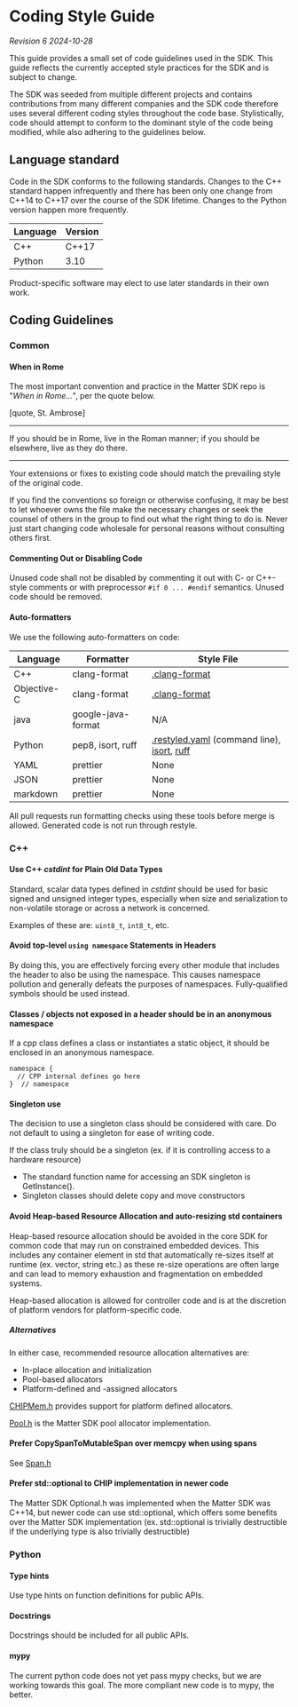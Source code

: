 # Coding Style Guide

_Revision 6_ _2024-10-28_

This guide provides a small set of code guidelines used in the SDK. This guide
reflects the currently accepted style practices for the SDK and is subject to
change.

The SDK was seeded from multiple different projects and contains contributions
from many different companies and the SDK code therefore uses several different
coding styles throughout the code base. Stylistically, code should attempt to
conform to the dominant style of the code being modified, while also adhering to
the guidelines below.

## Language standard

Code in the SDK conforms to the following standards. Changes to the C++ standard
happen infrequently and there has been only one change from C++14 to C++17 over
the course of the SDK lifetime. Changes to the Python version happen more
frequently.

| Language | Version |
| -------- | ------- |
| C++      | C++17   |
| Python   | 3.10    |

Product-specific software may elect to use later standards in their own work.

## Coding Guidelines

### Common

#### When in Rome

The most important convention and practice in the Matter SDK repo is "_When in
Rome..._", per the quote below.

[quote, St. Ambrose]

---

If you should be in Rome, live in the Roman manner; if you should be elsewhere,
live as they do there.

---

Your extensions or fixes to existing code should match the prevailing style of the
original code.

If you find the conventions so foreign or otherwise confusing, it may be best to
let whoever owns the file make the necessary changes or seek the counsel of
others in the group to find out what the right thing to do is. Never just start
changing code wholesale for personal reasons without consulting others first.

#### Commenting Out or Disabling Code

Unused code shall not be disabled by commenting it out with C- or C++-style
comments or with preprocessor `#if 0 ... #endif` semantics. Unused code should
be removed.

#### Auto-formatters

We use the following auto-formatters on code:

| Language   | Formatter          | Style File                                                                                 |
| ---------- | ------------------ | ------------------------------------------------------------------------------------------ |
| C++        | clang-format       | [.clang-format](https://github.com/project-chip/connectedhomeip/blob/master/.clang-format) |
| Objective-C | clang-format       | [.clang-format](https://github.com/project-chip/connectedhomeip/blob/master/.clang-format) |
| java       | google-java-format | N/A                                                                                        |
| Python     | pep8, isort, ruff  | [.restyled.yaml][restyle_link] (command line), [isort][isort_link], [ruff][ruff_link]      |
| YAML       | prettier           | None                                                                                       |
| JSON       | prettier           | None                                                                                       |
| markdown   | prettier           | None                                                                                       |

[restyle_link]:
    https://github.com/project-chip/connectedhomeip/blob/master/.restyled.yaml
[isort_link]:
    https://github.com/project-chip/connectedhomeip/blob/master/.isort.cfg
[ruff_link]:
    https://github.com/project-chip/connectedhomeip/blob/master/ruff.toml

All pull requests run formatting checks using these tools before merge is
allowed. Generated code is not run through restyle.

### C++

#### Use C++ _cstdint_ for Plain Old Data Types

Standard, scalar data types defined in _cstdint_ should be used for basic signed
and unsigned integer types, especially when size and serialization to
non-volatile storage or across a network is concerned.

Examples of these are: `uint8_t`, `int8_t`, etc.

#### Avoid top-level `using namespace` Statements in Headers

By doing this, you are effectively forcing every other module that includes the
header to also be using the namespace. This causes namespace pollution and
generally defeats the purposes of namespaces. Fully-qualified symbols should be
used instead.

#### Classes / objects not exposed in a header should be in an anonymous namespace

If a cpp class defines a class or instantiates a static object, it should be
enclosed in an anonymous namespace.

```
namespace {
  // CPP internal defines go here
}  // namespace
```

#### Singleton use

The decision to use a singleton class should be considered with care. Do not
default to using a singleton for ease of writing code.

If the class truly should be a singleton (ex. if it is controlling access to a
hardware resource)

-   The standard function name for accessing an SDK singleton is GetInstance().
-   Singleton classes should delete copy and move constructors

#### Avoid Heap-based Resource Allocation and auto-resizing std containers

Heap-based resource allocation should be avoided in the core SDK for common code
that may run on constrained embedded devices. This includes any container
element in std that automatically re-sizes itself at runtime (ex. vector, string
etc.) as these re-size operations are often large and can lead to memory
exhaustion and fragmentation on embedded systems.

Heap-based allocation is allowed for controller code and is at the discretion of
platform vendors for platform-specific code.

##### Alternatives

In either case, recommended resource allocation alternatives are:

-   In-place allocation and initialization
-   Pool-based allocators
-   Platform-defined and -assigned allocators

[CHIPMem.h](https://github.com/project-chip/connectedhomeip/blob/master/src/lib/support/CHIPMem.h)
provides support for platform defined allocators.

[Pool.h](https://github.com/project-chip/connectedhomeip/blob/master/src/lib/support/Pool.h)
is the Matter SDK pool allocator implementation.

#### Prefer CopySpanToMutableSpan over memcpy when using spans

See
[Span.h](https://github.com/project-chip/connectedhomeip/blob/master/src/lib/support/Span.h)

#### Prefer std::optional to CHIP implementation in newer code

The Matter SDK Optional.h was implemented when the Matter SDK was C++14, but
newer code can use std::optional, which offers some benefits over the Matter SDK
implementation (ex. std::optional is trivially destructible if the underlying
type is also trivially destructible)

### Python

#### Type hints

Use type hints on function definitions for public APIs.

#### Docstrings

Docstrings should be included for all public APIs.

#### mypy

The current python code does not yet pass mypy checks, but we are working
towards this goal. The more compliant new code is to mypy, the better.
